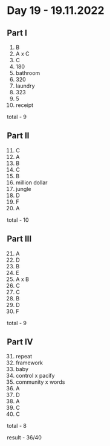 # Day 19 - 19.11.2022

## Part I

1. B
2. A x C
3. C
4. 180
5. bathroom
6. 320
7. laundry
8. 323
9. 5
10. receipt

total - 9

## Part II

11. C
12. A
13. B
14. C
15. B
16. million dollar
17. jungle
18. D
19. F
20. A

total - 10

## Part III

21. A
22. D
23. B
24. E
25. A x B
26. C
27. C
28. B
29. D
30. F

total - 9

## Part IV

31. repeat
32. framework
33. baby
34. control x pacify
35. community x words
36. A
37. D
38. A
39. C
40. C

total - 8

result - 36/40